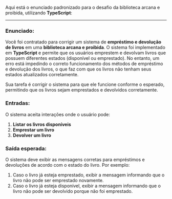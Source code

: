 Aqui está o enunciado padronizado para o desafio da biblioteca arcana e proibida, utilizando **TypeScript**:

---

### Enunciado:

Você foi contratado para corrigir um sistema de **empréstimo e devolução de livros** em uma **biblioteca arcana e proibida**. O sistema foi implementado em **TypeScript** e permite que os usuários emprestem e devolvam livros que possuem diferentes estados (disponível ou emprestado). No entanto, um erro está impedindo o correto funcionamento dos métodos de empréstimo e devolução dos livros, o que faz com que os livros não tenham seus estados atualizados corretamente.

Sua tarefa é corrigir o sistema para que ele funcione conforme o esperado, permitindo que os livros sejam emprestados e devolvidos corretamente.

### Entradas:
O sistema aceita interações onde o usuário pode:
1. **Listar os livros disponíveis**
2. **Emprestar um livro**
3. **Devolver um livro**

### Saída esperada:
O sistema deve exibir as mensagens corretas para empréstimos e devoluções de acordo com o estado do livro. Por exemplo:
1. Caso o livro já esteja emprestado, exibir a mensagem informando que o livro não pode ser emprestado novamente.
2. Caso o livro já esteja disponível, exibir a mensagem informando que o livro não pode ser devolvido porque não foi emprestado.

